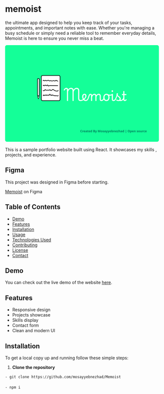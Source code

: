 # memoist

the ultimate app designed to help you keep track of your tasks, appointments, and important notes with ease. Whether you're managing a busy schedule or simply need a reliable tool to remember everyday details, Memoist is here to ensure you never miss a beat.

![ImagePresentation](./Data/Presentation.svg)

This is a sample portfolio website built using React. It showcases my skills , projects, and experience.

## Figma
This project was designed in Figma before starting.

[Memoist](https://www.figma.com/Unknown!) on Figma

## Table of Contents

- [Demo](#demo)
- [Features](#features)
- [Installation](#installation)
- [Usage](#usage)
- [Technologies Used](#technologies-used)
- [Contributing](#contributing)
- [License](#license)
- [Contact](#contact)

## Demo

You can check out the live demo of the website [here](https://Unknown!).

## Features

- Responsive design
- Projects showcase
- Skills display
- Contact form
- Clean and modern UI

## Installation

To get a local copy up and running follow these simple steps:

1. **Clone the repository**

```bash
- git clone https://github.com/mosayyebnezhad/Memoist

- npm i
```
